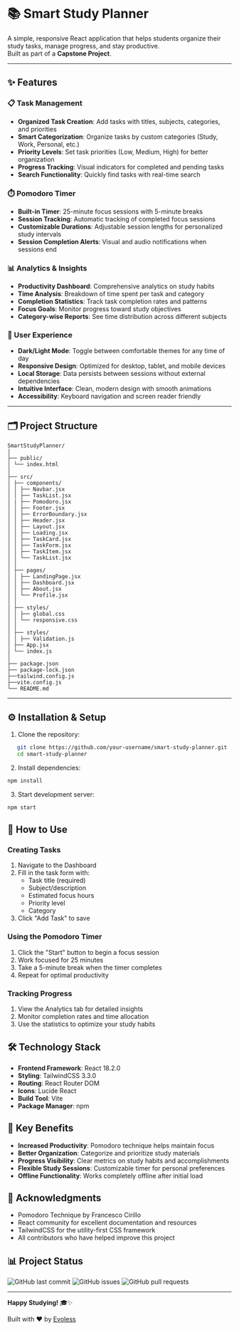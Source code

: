 # 📚 Smart Study Planner

A simple, responsive React application that helps students organize their study tasks, manage progress, and stay productive.  
Built as part of a **Capstone Project**.

---

## ✨ Features

### 📋 Task Management
- **Organized Task Creation**: Add tasks with titles, subjects, categories, and priorities
- **Smart Categorization**: Organize tasks by custom categories (Study, Work, Personal, etc.)
- **Priority Levels**: Set task priorities (Low, Medium, High) for better organization
- **Progress Tracking**: Visual indicators for completed and pending tasks
- **Search Functionality**: Quickly find tasks with real-time search

### ⏱️ Pomodoro Timer
- **Built-in Timer**: 25-minute focus sessions with 5-minute breaks
- **Session Tracking**: Automatic tracking of completed focus sessions
- **Customizable Durations**: Adjustable session lengths for personalized study intervals
- **Session Completion Alerts**: Visual and audio notifications when sessions end

### 📊 Analytics & Insights
- **Productivity Dashboard**: Comprehensive analytics on study habits
- **Time Analysis**: Breakdown of time spent per task and category
- **Completion Statistics**: Track task completion rates and patterns
- **Focus Goals**: Monitor progress toward study objectives
- **Category-wise Reports**: See time distribution across different subjects

### 🎨 User Experience
- **Dark/Light Mode**: Toggle between comfortable themes for any time of day
- **Responsive Design**: Optimized for desktop, tablet, and mobile devices
- **Local Storage**: Data persists between sessions without external dependencies
- **Intuitive Interface**: Clean, modern design with smooth animations
- **Accessibility**: Keyboard navigation and screen reader friendly

---

## 🗂️ Project Structure
```
SmartStudyPlanner/
│
├── public/
│ └── index.html
│
├── src/
│ ├── components/ 
│ │ ├── Navbar.jsx
│ │ ├── TaskList.jsx
│ | ├── Pomodoro.jsx
│ │ ├── Footer.jsx
│ │ ├── ErrorBoundary.jsx
│ │ ├── Header.jsx
│ │ ├── Layout.jsx
│ │ ├── Loading.jsx
│ │ ├── TaskCard.jsx
│ │ ├── TaskForm.jsx
│ │ ├── TaskItem.jsx
│ │ └── TaskList.jsx
│ │
│ ├── pages/
│ │ ├── LandingPage.jsx
│ │ ├── Dashboard.jsx
│ │ ├── About.jsx
│ │ └── Profile.jsx
│ │
│ ├── styles/ 
│ │ ├── global.css
│ │ └── responsive.css
│ │
│ ├── styles/ 
│ │ ├── Validation.js
│ ├── App.jsx 
│ └── index.js 
│
├── package.json
├── package-lock.json
├──tailwind.config.js
├──vite.config.js
└── README.md
```
---

## ⚙️ Installation & Setup

1. Clone the repository:
```bash
   git clone https://github.com/your-username/smart-study-planner.git
   cd smart-study-planner
```
2. Install dependencies:
```bash
npm install
```

3. Start development server:
```bash
npm start
```
## 🎯 How to Use

### Creating Tasks
1. Navigate to the Dashboard
2. Fill in the task form with:
   - Task title (required)
   - Subject/description
   - Estimated focus hours
   - Priority level
   - Category
3. Click "Add Task" to save

### Using the Pomodoro Timer
1. Click the "Start" button to begin a focus session
2. Work focused for 25 minutes
3. Take a 5-minute break when the timer completes
4. Repeat for optimal productivity

### Tracking Progress
1. View the Analytics tab for detailed insights
2. Monitor completion rates and time allocation
3. Use the statistics to optimize your study habits

## 🛠️ Technology Stack

- **Frontend Framework**: React 18.2.0
- **Styling**: TailwindCSS 3.3.0
- **Routing**: React Router DOM
- **Icons**: Lucide React
- **Build Tool**: Vite
- **Package Manager**: npm

## 🌟 Key Benefits

- **Increased Productivity**: Pomodoro technique helps maintain focus
- **Better Organization**: Categorize and prioritize study materials
- **Progress Visibility**: Clear metrics on study habits and accomplishments
- **Flexible Study Sessions**: Customizable timer for personal preferences
- **Offline Functionality**: Works completely offline after initial load

## 🙏 Acknowledgments

- Pomodoro Technique by Francesco Cirillo
- React community for excellent documentation and resources
- TailwindCSS for the utility-first CSS framework
- All contributors who have helped improve this project

## 📊 Project Status

![GitHub last commit](https://img.shields.io/github/last-commit/CallMeHoussam/smart-study-planner)
![GitHub issues](https://img.shields.io/github/issues/CallMeHoussam/smart-study-planner)
![GitHub pull requests](https://img.shields.io/github/issues-pr/CallMeHoussam/smart-study-planner)

---

**Happy Studying!** 🎓✨

Built with ❤️ by [Evoless](https://github.com/CallMeHoussam)
